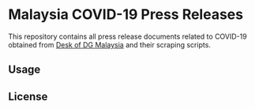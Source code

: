# Malaysia COVID-19 Press Releases

This repository contains all press release documents related to COVID-19 obtained from [Desk of DG Malaysia](https://kpkesihatan.com/) and their scraping scripts.

## Usage

## License
